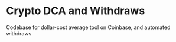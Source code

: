 # Crypto DCA and Withdraws
 Codebase for dollar-cost average tool on Coinbase, and automated withdraws
